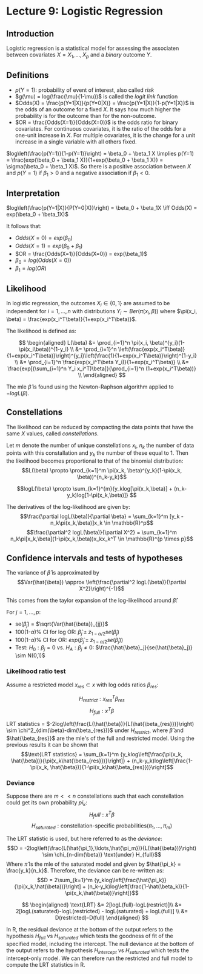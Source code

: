 # Lecture 9: Logistic Regression

## Introduction

Logistic regression is a statistical model for assessing the associaten between covariates $X = X_1,\ldots,X_p$ and a *binary* outcome $Y$.

## Definitions

- $p(Y=1)$: probability of event of interest, also called *risk*
- $g(\mu) = log(\frac{\mu}{1-\mu})$ is called the *logit link* function
- $Odds(X) = \frac{p(Y=1|X)}{p(Y=0|X)} = \frac{p(Y=1|X)}{1-p(Y=1|X)}$ is the odds of an outcome for a fixed $X$. It says how much higher the probability is for the outcome than for the non-outcome.
- $OR = \frac{Odds(X=1)}{Odds(X=0)}$ is the odds ratio for binary covariates. For continuous covariates, it is the ratio of the odds for a one-unit increase in $X$. For multiple covariates, it is the change for a unit increase in a single variable with all others fixed.

$log\left(\frac{p(Y=1)}{1-p(Y=1)}\right) = \beta_0 + \beta_1 X \implies p(Y=1) = \frac{exp(\beta_0 + \beta_1 X)}{1+exp(\beta_0 + \beta_1 X)} = \sigma(\beta_0 + \beta_1 X)$.
So there is a positive association between $X$ and $p(Y=1)$ if $\beta_1 > 0$ and a negative association if $\beta_1 < 0$.

## Interpretation

$log\left(\frac{p(Y=1|X)}{P(Y=0|X)}\right) = \beta_0 + \beta_1X
\iff
Odds(X) = exp(\beta_0 + \beta_1X)$

It follows that:

- $Odds(X=0) = exp(\beta_0)$
- $Odds(X=1) = exp(\beta_0 + \beta_1)$
- $OR = \frac{Odds(X=1)}{Odds(X=0)} = exp(\beta_1)$
- $\beta_0 = log(Odds(X=0))$
- $\beta_1 = log(OR)$

## Likelihood

In logistic regression, the outcomes $X_i \in \{0,1\}$ are assumed to be independent for $i=1,\ldots,n$ with distributions
$Y_i \sim Ber(\pi(x_i, \beta))$ where $\pi(x_i, \beta) = \frac{exp(x_i^T\beta)}{1+exp(x_i^T\beta)}$.

The likelihood is defined as:

$$
\begin{aligned}
L(\beta) &= \prod_{i=1}^n \pi(x_i, \beta)^{y_i}(1-\pi(x_i\beta))^{1-y_i} \\
&= \prod_{i=1}^n \left(\frac{exp(x_i^T\beta)}{1+exp(x_i^T\beta)}\right)^{y_i}\left(\frac{1}{1+exp(x_i^T\beta)}\right)^{1-y_i} \\
&= \prod_{i=1}^n \frac{exp(x_i^T\beta Y_i)}{1+exp(x_i^T\beta)} \\
&= \frac{exp[(\sum_{i=1}^n Y_i x_i^T)\beta]}{\prod_{i=1}^n (1+exp(x_i^T\beta))} \\
\end{aligned}
$$

The mle $\hat{\beta}$ is found using the Newton-Raphson algorithm applied to $-logL(\beta)$.

## Constellations

The likelihood can be reduced by compacting the data points that have the same $X$ values, called *constellations*.

Let $m$ denote the number of unique constellations $x_i$, $n_k$ the number of data points with this constallation and $y_k$ the number of these equal to 1. Then the likelihood becomes proportional to that of the binomial distribution:
$$L(\beta) \propto \prod_{k=1}^m \pi(x_k, \beta)^{y_k}(1-\pi(x_k, \beta))^{n_k-y_k}$$

$$logL(\beta) \propto \sum_{k=1}^{m}{y_klog[\pi(x_k,\beta)] + (n_k-y_k)log[1-\pi(x_k,\beta)]} $$

The derivatives of the log-likelihood are given by:
$$\frac{\partial logL(\beta)}{\partial \beta} = \sum_{k=1}^m [y_k - n_k\pi(x_k,\beta)]x_k \in \mathbb{R}^p$$
$$\frac{\partial^2 logL(\beta)}{\partial X^2} = \sum_{k=1}^m n_k\pi[x_k,\beta](1-\pi(x_k,\beta))x_kx_k^T \in \mathbb{R}^{p \times p}$$

## Confidence intervals and tests of hypotheses

The variance of $\hat{\beta}$ is approximated by
$$Var(\hat{\beta}) \approx \left(\frac{\partial^2 logL(\beta)}{\partial X^2}\right)^{-1}$$

This comes from the taylor expansion of the log-likelihood around $\hat{\beta}$:

For $j=1,\ldots,p$:

- se($\hat{\beta}_j$) = $\sqrt{Var(\hat{\beta})_{jj}}$
- 100(1-$\alpha$)% CI for log OR: $\hat{\beta}_j \pm z_{1-\alpha/2}se(\hat{\beta}_j)$
- 100(1-$\alpha$)% CI for OR: $exp(\hat{\beta}_j \pm z_{1-\alpha/2}se(\hat{\beta}_j))$
- Test: $H_0: \beta_j = 0$ vs. $H_A: \beta_j \neq 0$: $\frac{\hat{\beta}_j}{se(\hat{\beta}_j)} \sim N(0,1)$

### Likelihood ratio test

Assume a restricted model $x_{res} \subset x$ with log odds ratios $\beta_{res}$:

$$H_{restrict}: x_{res}^T\beta_{res}$$
$$H_{full}: x^T\beta$$

LRT statistics = $-2log\left(\frac{L(\hat{\beta})}{L(\hat{\beta_{res}})}\right) \sim \chi^2_{dim(\beta)-dim(\beta_{res})}$ under $H_{restrict}$, where $\hat{\beta}$ and $\hat{\beta_{res}}$ are the mle's of the full and restricted model. Using the previous results it can be shown that
$$\text{LRT statistics} = \sum_{k=1}^m {y_klog\left[\frac{\pi(x_k, \hat{\beta})}{\pi(x_k\hat{\beta_{res}})}\right]} + (n_k-y_k)log\left[\frac{1-\pi(x_k, \hat{\beta})}{1-\pi(x_k\hat{\beta_{res}})}\right]$$

### Deviance

Suppose there are $m<<n$ constellations such that each constellation could get its own probability $pi_k$:
$$H_full: x^T\beta$$
$$H_{saturated}: \text{constellation-specific probabilities} (\pi_1,\ldots,\pi_m)$$

The LRT statistic is used, but here referred to as the *deviance*:
$$D = -2log\left(\frac{L(\hat{\pi_1},\ldots,\hat{\pi_m})}{L(\hat{\beta})}\right) \sim \chi_{n-dim(\beta)} \text{under} H_{full}$$
Where $\hat{\pi}$ is the mle of the saturated model and given by $\hat{\pi_k} = \frac{y_k}{n_k}$. Therefore, the deviance can be re-written as:
$$D = 2\sum_{k=1}^m {y_klog\left[\frac{\hat{\pi_k}}{\pi(x_k,\hat(\beta))}\right] + (n_k-y_k)log\left[\frac{1-\hat(\beta_k)}{1-\pi(x_k,\hat(\beta))}\right]}$$

$$
\begin{aligned}
\text{LRT}
    &= 2[logL(full)-logL(restrict)]\\
    &= 2[logL(saturated)-logL(restricted) - logL(saturated) + logL(full)]  \\
    &= D(restricted)-D(full)
\end{aligned}
$$

In R, the residual deviance at the bottom of the output refers to the hypothesis $H_{full}$ vs $H_{saturated}$ which tests the goodness of fit of the specified model, including the intercept.
The null deviance at the bottom of the output refers to the hypothesis $H_{intercept}$ vs $H_{saturated}$ which tests the intercept-only model. We can therefore run the restricted and full model to compute the LRT statistics in R.

